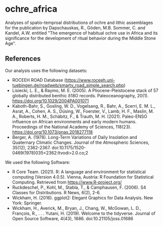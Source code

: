 # ochre_africa
 Analyses of spatio-temproal distributions of ochre and lithic assemblages for the publication by Dapschauskas, R., Göden, M.B. Sommer, C. and Kandel, A.W. entitled "The emergence of habitual ochre use in Africa and its significance for the development of ritual behavior during the Middle Stone Age".
 
## References
 Our analysis uses the following datasets:
 * ROCEEH ROAD Database (https://www.roceeh.uni-tuebingen.de/roadweb/smarty_road_simple_search.php)
 * Lisiecki, L. E., & Raymo, M. E. (2005). A Pliocene-Pleistocene stack of 57 globally distributed benthic δ18O records. Paleoceanography, 20(1). https://doi.org/10.1029/2004PA001071
 * Kaboth-Bahr, S., Gosling, W. D., Vogelsang, R., Bahr, A., Scerri, E. M. L., Asrat, A., Cohen, A. S., Düsing, W., Foerster, V., Lamb, H. F., Maslin, M. A., Roberts, H. M., Schäbitz, F., & Trauth, M. H. (2021). Paleo-ENSO influence on African environments and early modern humans. Proceedings of the National Academy of Sciences, 118(23). https://doi.org/10.1073/pnas.2018277118
 * Berger, A. (1978). Long-Term Variations of Daily Insolation and Quaternary Climatic Changes. Journal of the Atmospheric Sciences, 35(12), 2362-2367. doi:10.1175/1520-0469(1978)035<2362:ltvodi>2.0.co;2

 We used the following Software:
 * R Core Team. (2021). R: A language and environment for statistical computing (Version 4.0.5). Vienna, Austria: R Foundation for Statistical Computing. Retrieved from https://www.R-project.org/
 * Ruckdeschel, P., Kohl, M., Stabla, T., & Camphausen, F. (2006). S4 Classes for Distributions. R News, 6(2), 2-6. 
 * Wickham, H. (2016). ggplot2: Elegant Graphics for Data Analysis. New York: Springer.
 * Wickham, H., Averick, M., Bryan, J., Chang, W., McGowan, L. D., François, R., . . . Yutani, H. (2019). Welcome to the tidyverse. Journal of Open Source Software, 4(43), 1686. doi:10.21105/joss.01686